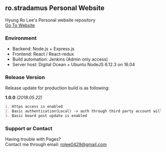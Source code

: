 ## ro.stradamus Personal Website

Hyung Ro Lee's Personal website repository </br>
[Go To Website](https://hyungrolee.com)

### Environment

- Backend: Node.js + Express.js
- Frontend: React / React-redux
- Build automation: Jenkins (Admin only access)
- Server host: Digital Ocean + Ubuntu NodeJS 6.12.3 on 16.04

### Release Version

Release update for production build is as following:

**1.0.0** _(2018.05.22)_
```markdown
1. Https access is enabled
2. Basic authentication(Local) -> auth through third party account will be implemented
3. Basic board post update is enabled
```

### Support or Contact

Having trouble with Pages? </br>
Contact me through email: <rolee0429@gmail.com>

